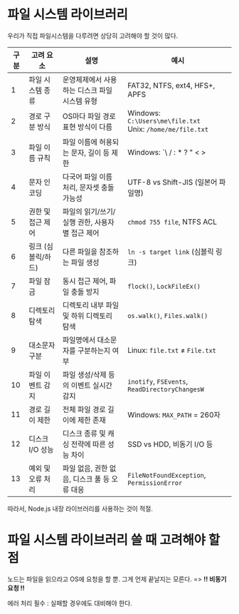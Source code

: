 # 파일 시스템 라이브러리
우리가 직접 파일시스템을 다루려면 상당히 고려해야 할 것이 많다.

| 구분 | 고려 요소 | 설명 | 예시 |
|------|------------|------|------|
| 1 | 파일 시스템 종류 | 운영체제에서 사용하는 디스크 파일 시스템 유형 | FAT32, NTFS, ext4, HFS+, APFS |
| 2 | 경로 구분 방식 | OS마다 파일 경로 표현 방식이 다름 | Windows: `C:\Users\me\file.txt`<br>Unix: `/home/me/file.txt` |
| 3 | 파일 이름 규칙 | 파일 이름에 허용되는 문자, 길이 등 제한 | Windows: `\ / : * ? " < > |` 금지 |
| 4 | 문자 인코딩 | 다국어 파일 이름 처리, 문자셋 충돌 가능성 | UTF-8 vs Shift-JIS (일본어 파일명) |
| 5 | 권한 및 접근 제어 | 파일의 읽기/쓰기/실행 권한, 사용자별 접근 제어 | `chmod 755 file`, NTFS ACL |
| 6 | 링크 (심볼릭/하드) | 다른 파일을 참조하는 파일 생성 | `ln -s target link` (심볼릭 링크) |
| 7 | 파일 잠금 | 동시 접근 제어, 파일 충돌 방지 | `flock()`, `LockFileEx()` |
| 8 | 디렉토리 탐색 | 디렉토리 내부 파일 및 하위 디렉토리 탐색 | `os.walk()`, `Files.walk()` |
| 9 | 대소문자 구분 | 파일명에서 대소문자를 구분하는지 여부 | Linux: `file.txt` ≠ `File.txt` |
| 10 | 파일 이벤트 감지 | 파일 생성/삭제 등의 이벤트 실시간 감지 | `inotify`, `FSEvents`, `ReadDirectoryChangesW` |
| 11 | 경로 길이 제한 | 전체 파일 경로 길이에 제한 존재 | Windows: `MAX_PATH` = 260자 |
| 12 | 디스크 I/O 성능 | 디스크 종류 및 캐싱 전략에 따른 성능 차이 | SSD vs HDD, 비동기 I/O 등 |
| 13 | 예외 및 오류 처리 | 파일 없음, 권한 없음, 디스크 풀 등 오류 대응 | `FileNotFoundException`, `PermissionError` |


따라서, Node.js 내장 라이브러리를 사용하는 것이 적절.

# 파일 시스템 라이브러리 쓸 때 고려해야 할 점
노드는 파일을 읽으라고 OS에 요청을 할 뿐.
그게 언제 끝날지는 모른다. => **!! 비동기 요청 !!**

에러 처리 필수 : 실패할 경우에도 대비해야 한다.

# 